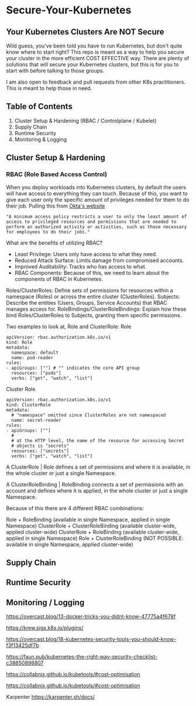 # Secure-Your-Kubernetes

## Your Kubernetes Clusters Are NOT Secure
Wild guess, you've been told you have to run Kubernetes, but don't quite know where to start right? This repo is meant as a way to help you secure your cluster in the more efficient COST EFFECTIVE way. There are plenty of solutions that will secure your Kubernetes clusters, but this is for you to start with before talking to those groups. 

I am also open to feedback and pull requests from other K8s practitioners. This is meant to help those in need.

## Table of Contents
1. Cluster Setup & Hardening (RBAC / Controlplane / Kubelet)
2. Supply Chain
3. Runtime Security
4. Monitoring & Logging


## Cluster Setup & Hardening

### RBAC (Role Based Access Control)
When you deploy workloads into Kubernetes clusters, by default the users will have access to everything they can touch. Because of this, you want to give each user only the specific amount of privileges needed for them to do their job. 
Pulling this from [Okta's website](https://www.okta.com/identity-101/minimum-access-policy/#:~:text=A%20minimum%20access%20policy%20restricts,employees%20to%20do%20their%20jobs.) 
```
"A minimum access policy restricts a user to only the least amount of access to privileged resources and permissions that are needed to perform an authorized activity or activities, such as those necessary for employees to do their jobs."
```

What are the benefits of utilizing RBAC?
* Least Privilege: Users only have access to what they need.
* Reduced Attack Surface: Limits damage from compromised accounts.
* Improved Auditability: Tracks who has access to what.
* RBAC Components: Because of this, we need to learn about the components of RBAC in Kubernetes. 

Roles/ClusterRoles: Define sets of permissions for resources within a namespace (Roles) or across the entire cluster (ClusterRoles).
Subjects: Describe the entities (Users, Groups, Service Accounts) that RBAC manages access for.
RoleBindings/ClusterRoleBindings: Explain how these bind Roles/ClusterRoles to Subjects, granting them specific permissions.

Two examples to look at, Role and ClusterRole:
Role
```
apiVersion: rbac.authorization.k8s.io/v1
kind: Role
metadata:
  namespace: default
  name: pod-reader
rules:
- apiGroups: [""] # "" indicates the core API group
  resources: ["pods"]
  verbs: ["get", "watch", "list"]
```
Cluster Role
```
apiVersion: rbac.authorization.k8s.io/v1
kind: ClusterRole
metadata:
  # "namespace" omitted since ClusterRoles are not namespaced
  name: secret-reader
rules:
- apiGroups: [""]
  #
  # at the HTTP level, the name of the resource for accessing Secret
  # objects is "secrets"
  resources: ["secrets"]
  verbs: ["get", "watch", "list"]
```

A ClusterRole | Role defines a set of permissions and where it is available, in the whole cluster or just a single Namespace.

A ClusterRoleBinding | RoleBinding connects a set of permissions with an account and defines where it is applied, in the whole cluster or just a single Namespace.

Because of this there are 4 different RBAC combinations:

Role + RoleBinding (available in single Namespace, applied in single Namespace)
ClusterRole + ClusterRoleBinding (available cluster-wide, applied cluster-wide)
ClusterRole + RoleBinding (available cluster-wide, applied in single Namespace)
Role + ClusterRoleBinding (NOT POSSIBLE: available in single Namespace, applied cluster-wide)



## Supply Chain

## Runtime Security

## Monitoring / Logging


https://overcast.blog/13-docker-tricks-you-didnt-know-47775a4f678f

https://krew.sigs.k8s.io/plugins/

https://overcast.blog/18-kubernetes-security-tools-you-should-know-f3f13425df7b

https://faun.pub/kubernetes-the-right-way-security-checklist-c38650898807

https://collabnix.github.io/kubetools/#cost-optimisation

https://collabnix.github.io/kubetools/#cost-optimisation

Karpenter
https://karpenter.sh/docs/
